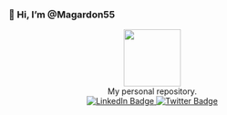 ### 👋 Hi, I’m @Magardon55

  <div id="header" align="center">
  <img src="https://media1.giphy.com/media/v1.Y2lkPTc5MGI3NjExbGpoYmhpMmc1bDVzbGVsNWx0ZWwwZ3FzZ2dkcmt1dXIydHY2NHV4dCZlcD12MV9pbnRlcm5hbF9naWZfYnlfaWQmY3Q9cw/M9gbBd9nbDrOTu1Mqx/giphy.gif" width="100"><br>
  My personal repository.
</div>
<div id="badges" align="center">
  <a href="your-linkedin-URL">
    <img src="https://img.shields.io/badge/LinkedIn-blue?style=for-the-badge&logo=linkedin&logoColor=white" alt="LinkedIn Badge"/>
  </a>
  <a href="your-twitter-URL">
    <img src="https://img.shields.io/badge/Twitter-blue?style=for-the-badge&logo=twitter&logoColor=white" alt="Twitter Badge"/>
  </a>
</div>

